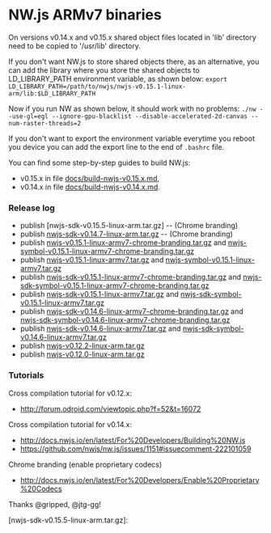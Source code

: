 # NW.js ARMv7 binaries

On versions v0.14.x and v0.15.x shared object files located in 'lib' directory need to be copied to '/usr/lib' directory.

If you don't want NW.js to store shared objects there, as an alternative, you can add the library where you store the shared objects to LD_LIBRARY_PATH environment variable, as shown below:
`export LD_LIBRARY_PATH=/path/to/nwjs/nwjs-v0.15.1-linux-arm/lib:$LD_LIBRARY_PATH`

Now if you run NW as shown below, it should work with no problems:
`./nw --use-gl=egl --ignore-gpu-blacklist --disable-accelerated-2d-canvas --num-raster-threads=2`

If you don't want to export the environment variable everytime you reboot you device you can add the export line to the end of `.bashrc` file.

You can find some step-by-step guides to build NW.js:
  - v0.15.x in file [docs/build-nwjs-v0.15.x.md],
  - v0.14.x in file [docs/build-nwjs-v0.14.x.md].

### Release log
  - publish [nwjs-sdk-v0.15.5-linux-arm.tar.gz] -- (Chrome branding)
  - publish [nwjs-sdk-v0.14.7-linux-arm.tar.gz] -- (Chrome branding)
  - publish [nwjs-v0.15.1-linux-armv7-chrome-branding.tar.gz] and [nwjs-symbol-v0.15.1-linux-armv7-chrome-branding.tar.gz]
  - publish [nwjs-v0.15.1-linux-armv7.tar.gz] and [nwjs-symbol-v0.15.1-linux-armv7.tar.gz]
  - publish [nwjs-sdk-v0.15.1-linux-armv7-chrome-branding.tar.gz] and [nwjs-sdk-symbol-v0.15.1-linux-armv7-chrome-branding.tar.gz]
  - publish [nwjs-sdk-v0.15.1-linux-armv7.tar.gz] and [nwjs-sdk-symbol-v0.15.1-linux-armv7.tar.gz]
  - publish [nwjs-sdk-v0.14.6-linux-armv7-chrome-branding.tar.gz] and [nwjs-sdk-symbol-v0.14.6-linux-armv7-chrome-branding.tar.gz]
  - publish [nwjs-sdk-v0.14.6-linux-armv7.tar.gz] and [nwjs-sdk-symbol-v0.14.6-linux-armv7.tar.gz]
  - publish [nwjs-v0.12.2-linux-arm.tar.gz]
  - publish [nwjs-v0.12.0-linux-arm.tar.gz]

### Tutorials

Cross compilation tutorial for v0.12.x:
- http://forum.odroid.com/viewtopic.php?f=52&t=16072

Cross compilation tutorial for v0.14.x:
- http://docs.nwjs.io/en/latest/For%20Developers/Building%20NW.js
- https://github.com/nwjs/nw.js/issues/1151#issuecomment-222101059

Chrome branding (enable proprietary codecs)
- http://docs.nwjs.io/en/latest/For%20Developers/Enable%20Proprietary%20Codecs

Thanks @gripped, @jtg-gg!

[docs/build-nwjs-v0.14.x.md]: https://github.com/LeonardLaszlo/nw.js-armv7-binaries/blob/master/docs/build-nwjs-v0.14.x.md
[docs/build-nwjs-v0.15.x.md]: https://github.com/LeonardLaszlo/nw.js-armv7-binaries/blob/master/docs/build-nwjs-v0.15.x.md

[nwjs-v0.12.0-linux-arm.tar.gz]: https://github.com/LeonardLaszlo/nw.js-armv7-binaries/releases/download/nwjs-v0.12.0-linux-ARMv7/nwjs-v0.12.0-linux-arm.tar.gz
[nwjs-v0.12.2-linux-arm.tar.gz]: https://github.com/LeonardLaszlo/nw.js-armv7-binaries/releases/download/nwjs-v0.12.2-linux-ARMv7.tar.gz/nwjs-v0.12.2-linux-arm.tar.gz
[nwjs-sdk-v0.14.6-linux-armv7.tar.gz]: https://github.com/LeonardLaszlo/nw.js-armv7-binaries/releases/download/nwjs-sdk-v0.14.6-linux-armv7/nwjs-sdk-v0.14.6-linux-armv7.tar.gz
[nwjs-sdk-symbol-v0.14.6-linux-armv7.tar.gz]: https://github.com/LeonardLaszlo/nw.js-armv7-binaries/releases/download/nwjs-sdk-v0.14.6-linux-armv7/nwjs-sdk-symbol-v0.14.6-linux-armv7.tar.gz
[nwjs-sdk-v0.14.6-linux-armv7-chrome-branding.tar.gz]: https://github.com/LeonardLaszlo/nw.js-armv7-binaries/releases/download/nwjs-sdk-v0.14.6-linux-armv7-chrome-branding/nwjs-sdk-v0.14.6-linux-armv7-chrome-branding.tar.gz
[nwjs-sdk-symbol-v0.14.6-linux-armv7-chrome-branding.tar.gz]: https://github.com/LeonardLaszlo/nw.js-armv7-binaries/releases/download/nwjs-sdk-v0.14.6-linux-armv7-chrome-branding/nwjs-sdk-symbol-v0.14.6-linux-armv7-chrome-branding.tar.gz
[nwjs-sdk-v0.15.1-linux-armv7.tar.gz]: https://github.com/LeonardLaszlo/nw.js-armv7-binaries/releases/download/nwjs-sdk-v0.15.1-linux-armv7/nwjs-sdk-v0.15.1-linux-armv7.tar.gz
[nwjs-sdk-symbol-v0.15.1-linux-armv7.tar.gz]: https://github.com/LeonardLaszlo/nw.js-armv7-binaries/releases/download/nwjs-sdk-v0.15.1-linux-armv7/nwjs-sdk-symbol-v0.15.1-linux-armv7.tar.gz
[nwjs-sdk-v0.15.1-linux-armv7-chrome-branding.tar.gz]: https://github.com/LeonardLaszlo/nw.js-armv7-binaries/releases/download/nwjs-sdk-v0.15.1-linux-armv7-chrome-branding/nwjs-sdk-v0.15.1-linux-armv7-chrome-branding.tar.gz
[nwjs-sdk-symbol-v0.15.1-linux-armv7-chrome-branding.tar.gz]: https://github.com/LeonardLaszlo/nw.js-armv7-binaries/releases/download/nwjs-sdk-v0.15.1-linux-armv7-chrome-branding/nwjs-sdk-symbol-v0.15.1-linux-armv7-chrome-branding.tar.gz
[nwjs-v0.15.1-linux-armv7.tar.gz]:https://github.com/LeonardLaszlo/nw.js-armv7-binaries/releases/download/nwjs-v0.15.1-linux-armv7/nwjs-v0.15.1-linux-armv7.tar.gz
[nwjs-symbol-v0.15.1-linux-armv7.tar.gz]: https://github.com/LeonardLaszlo/nw.js-armv7-binaries/releases/download/nwjs-v0.15.1-linux-armv7/nwjs-symbol-v0.15.1-linux-armv7.tar.gz
[nwjs-v0.15.1-linux-armv7-chrome-branding.tar.gz]: https://github.com/LeonardLaszlo/nw.js-armv7-binaries/releases/download/nwjs-v0.15.1-linux-armv7-chrome-branding/nwjs-v0.15.1-linux-armv7-chrome-branding.tar.gz
[nwjs-symbol-v0.15.1-linux-armv7-chrome-branding.tar.gz]: https://github.com/LeonardLaszlo/nw.js-armv7-binaries/releases/download/nwjs-v0.15.1-linux-armv7-chrome-branding/nwjs-symbol-v0.15.1-linux-armv7-chrome-branding.tar.gz
[nwjs-sdk-v0.14.7-linux-arm.tar.gz]: https://github.com/LeonardLaszlo/nw.js-armv7-binaries/releases/download/nwjs-sdk-v0.14.7-linux-arm-chrome-branding/nwjs-sdk-v0.14.7-linux-arm.tar.gz
[nwjs-sdk-v0.15.5-linux-arm.tar.gz]: 
